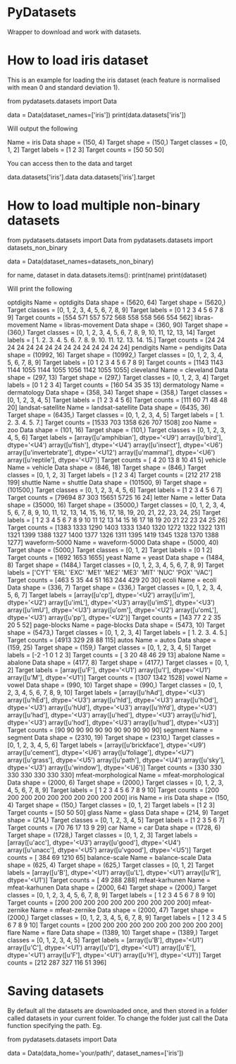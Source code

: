# PyDatasets

Wrapper to download and work with datasets.

# How to load iris dataset

This is an example for loading the iris dataset (each feature is normalised
with mean 0 and standard deviation 1).

  from pydatasets.datasets import Data

  data = Data(dataset_names=['iris'])
  print(data.datasets['iris'])

Will output the following

  Name = iris
  Data shape = (150, 4)
  Target shape = (150,)
  Target classes = [0, 1, 2]
  Target labels = [1 2 3]
  Target counts = [50 50 50]

You can access then to the data and target

  data.datasets['iris'].data
  data.datasets['iris'].target

# How to load multiple non-binary datasets

  from pydatasets.datasets import Data
  from pydatasets.datasets import datasets_non_binary

  data = Data(dataset_names=datasets_non_binary)

  for name, dataset in data.datasets.items():
    print(name)
    print(dataset)

Will print the following

  optdigits
  Name = optdigits
  Data shape = (5620, 64)
  Target shape = (5620,)
  Target classes = [0, 1, 2, 3, 4, 5, 6, 7, 8, 9]
  Target labels = [0 1 2 3 4 5 6 7 8 9]
  Target counts = [554 571 557 572 568 558 558 566 554 562]
  libras-movement
  Name = libras-movement
  Data shape = (360, 90)
  Target shape = (360,)
  Target classes = [0, 1, 2, 3, 4, 5, 6, 7, 8, 9, 10, 11, 12, 13, 14]
  Target labels = [  1.   2.   3.   4.   5.   6.   7.   8.   9.  10.  11.  12.  13.  14.  15.]
  Target counts = [24 24 24 24 24 24 24 24 24 24 24 24 24 24 24]
  pendigits
  Name = pendigits
  Data shape = (10992, 16)
  Target shape = (10992,)
  Target classes = [0, 1, 2, 3, 4, 5, 6, 7, 8, 9]
  Target labels = [0 1 2 3 4 5 6 7 8 9]
  Target counts = [1143 1143 1144 1055 1144 1055 1056 1142 1055 1055]
  cleveland
  Name = cleveland
  Data shape = (297, 13)
  Target shape = (297,)
  Target classes = [0, 1, 2, 3, 4]
  Target labels = [0 1 2 3 4]
  Target counts = [160  54  35  35  13]
  dermatology
  Name = dermatology
  Data shape = (358, 34)
  Target shape = (358,)
  Target classes = [0, 1, 2, 3, 4, 5]
  Target labels = [1 2 3 4 5 6]
  Target counts = [111  60  71  48  48  20]
  landsat-satellite
  Name = landsat-satellite
  Data shape = (6435, 36)
  Target shape = (6435,)
  Target classes = [0, 1, 2, 3, 4, 5]
  Target labels = [ 1.  2.  3.  4.  5.  7.]
  Target counts = [1533  703 1358  626  707 1508]
  zoo
  Name = zoo
  Data shape = (101, 16)
  Target shape = (101,)
  Target classes = [0, 1, 2, 3, 4, 5, 6]
  Target labels = [array([u'amphibian'],
        dtype='<U9')
   array([u'bird'],
        dtype='<U4') array([u'fish'],
        dtype='<U4')
   array([u'insect'],
        dtype='<U6')
   array([u'invertebrate'],
        dtype='<U12')
   array([u'mammal'],
        dtype='<U6')
   array([u'reptile'],
        dtype='<U7')]
  Target counts = [ 4 20 13  8 10 41  5]
  vehicle
  Name = vehicle
  Data shape = (846, 18)
  Target shape = (846,)
  Target classes = [0, 1, 2, 3]
  Target labels = [1 2 3 4]
  Target counts = [212 217 218 199]
  shuttle
  Name = shuttle
  Data shape = (101500, 9)
  Target shape = (101500,)
  Target classes = [0, 1, 2, 3, 4, 5, 6]
  Target labels = [1 2 3 4 5 6 7]
  Target counts = [79694    87   303 15651  5725    16    24]
  letter
  Name = letter
  Data shape = (35000, 16)
  Target shape = (35000,)
  Target classes = [0, 1, 2, 3, 4, 5, 6, 7, 8, 9, 10, 11, 12, 13, 14, 15, 16, 17, 18, 19, 20, 21, 22, 23, 24, 25]
  Target labels = [ 1  2  3  4  5  6  7  8  9 10 11 12 13 14 15 16 17 18 19 20 21 22 23 24 25
   26]
  Target counts = [1383 1333 1290 1403 1333 1340 1320 1272 1322 1322 1311 1321 1399 1388 1327
   1400 1377 1326 1311 1395 1419 1345 1328 1370 1388 1277]
  waveform-5000
  Name = waveform-5000
  Data shape = (5000, 40)
  Target shape = (5000,)
  Target classes = [0, 1, 2]
  Target labels = [0 1 2]
  Target counts = [1692 1653 1655]
  yeast
  Name = yeast
  Data shape = (1484, 8)
  Target shape = (1484,)
  Target classes = [0, 1, 2, 3, 4, 5, 6, 7, 8, 9]
  Target labels = ['CYT' 'ERL' 'EXC' 'ME1' 'ME2' 'ME3' 'MIT' 'NUC' 'POX' 'VAC']
  Target counts = [463   5  35  44  51 163 244 429  20  30]
  ecoli
  Name = ecoli
  Data shape = (336, 7)
  Target shape = (336,)
  Target classes = [0, 1, 2, 3, 4, 5, 6, 7]
  Target labels = [array([u'cp'],
        dtype='<U2') array([u'im'],
        dtype='<U2')
   array([u'imL'],
        dtype='<U3') array([u'imS'],
        dtype='<U3')
   array([u'imU'],
        dtype='<U3') array([u'om'],
        dtype='<U2')
   array([u'omL'],
        dtype='<U3') array([u'pp'],
        dtype='<U2')]
  Target counts = [143  77   2   2  35  20   5  52]
  page-blocks
  Name = page-blocks
  Data shape = (5473, 10)
  Target shape = (5473,)
  Target classes = [0, 1, 2, 3, 4]
  Target labels = [ 1.  2.  3.  4.  5.]
  Target counts = [4913  329   28   88  115]
  autos
  Name = autos
  Data shape = (159, 25)
  Target shape = (159,)
  Target classes = [0, 1, 2, 3, 4, 5]
  Target labels = [-2 -1  0  1  2  3]
  Target counts = [ 3 20 48 46 29 13]
  abalone
  Name = abalone
  Data shape = (4177, 8)
  Target shape = (4177,)
  Target classes = [0, 1, 2]
  Target labels = [array([u'F'],
        dtype='<U1') array([u'I'],
        dtype='<U1')
   array([u'M'],
        dtype='<U1')]
  Target counts = [1307 1342 1528]
  vowel
  Name = vowel
  Data shape = (990, 10)
  Target shape = (990,)
  Target classes = [0, 1, 2, 3, 4, 5, 6, 7, 8, 9, 10]
  Target labels = [array([u'hAd'],
        dtype='<U3') array([u'hEd'],
        dtype='<U3')
   array([u'hId'],
        dtype='<U3') array([u'hOd'],
        dtype='<U3')
   array([u'hUd'],
        dtype='<U3') array([u'hYd'],
        dtype='<U3')
   array([u'had'],
        dtype='<U3') array([u'hed'],
        dtype='<U3')
   array([u'hid'],
        dtype='<U3') array([u'hod'],
        dtype='<U3')
   array([u'hud'],
        dtype='<U3')]
  Target counts = [90 90 90 90 90 90 90 90 90 90 90]
  segment
  Name = segment
  Data shape = (2310, 19)
  Target shape = (2310,)
  Target classes = [0, 1, 2, 3, 4, 5, 6]
  Target labels = [array([u'brickface'],
        dtype='<U9')
   array([u'cement'],
        dtype='<U6')
   array([u'foliage'],
        dtype='<U7')
   array([u'grass'],
        dtype='<U5') array([u'path'],
        dtype='<U4')
   array([u'sky'],
        dtype='<U3') array([u'window'],
        dtype='<U6')]
  Target counts = [330 330 330 330 330 330 330]
  mfeat-morphological
  Name = mfeat-morphological
  Data shape = (2000, 6)
  Target shape = (2000,)
  Target classes = [0, 1, 2, 3, 4, 5, 6, 7, 8, 9]
  Target labels = [ 1  2  3  4  5  6  7  8  9 10]
  Target counts = [200 200 200 200 200 200 200 200 200 200]
  iris
  Name = iris
  Data shape = (150, 4)
  Target shape = (150,)
  Target classes = [0, 1, 2]
  Target labels = [1 2 3]
  Target counts = [50 50 50]
  glass
  Name = glass
  Data shape = (214, 9)
  Target shape = (214,)
  Target classes = [0, 1, 2, 3, 4, 5]
  Target labels = [1 2 3 5 6 7]
  Target counts = [70 76 17 13  9 29]
  car
  Name = car
  Data shape = (1728, 6)
  Target shape = (1728,)
  Target classes = [0, 1, 2, 3]
  Target labels = [array([u'acc'],
        dtype='<U3') array([u'good'],
        dtype='<U4')
   array([u'unacc'],
        dtype='<U5') array([u'vgood'],
        dtype='<U5')]
  Target counts = [ 384   69 1210   65]
  balance-scale
  Name = balance-scale
  Data shape = (625, 4)
  Target shape = (625,)
  Target classes = [0, 1, 2]
  Target labels = [array([u'B'],
        dtype='<U1') array([u'L'],
        dtype='<U1')
   array([u'R'],
        dtype='<U1')]
  Target counts = [ 49 288 288]
  mfeat-karhunen
  Name = mfeat-karhunen
  Data shape = (2000, 64)
  Target shape = (2000,)
  Target classes = [0, 1, 2, 3, 4, 5, 6, 7, 8, 9]
  Target labels = [ 1  2  3  4  5  6  7  8  9 10]
  Target counts = [200 200 200 200 200 200 200 200 200 200]
  mfeat-zernike
  Name = mfeat-zernike
  Data shape = (2000, 47)
  Target shape = (2000,)
  Target classes = [0, 1, 2, 3, 4, 5, 6, 7, 8, 9]
  Target labels = [ 1  2  3  4  5  6  7  8  9 10]
  Target counts = [200 200 200 200 200 200 200 200 200 200]
  flare
  Name = flare
  Data shape = (1389, 10)
  Target shape = (1389,)
  Target classes = [0, 1, 2, 3, 4, 5]
  Target labels = [array([u'B'],
        dtype='<U1') array([u'C'],
        dtype='<U1')
   array([u'D'],
        dtype='<U1') array([u'E'],
        dtype='<U1')
   array([u'F'],
        dtype='<U1') array([u'H'],
        dtype='<U1')]
  Target counts = [212 287 327 116  51 396]

# Saving datasets

By default all the datasets are downloaded once, and then stored in a folder
called datasets in your current folder. To change the folder just call the Data
function specifying the path. Eg.

  from pydatasets.datasets import Data

  data = Data(data_home='your/path/', dataset_names=['iris'])
